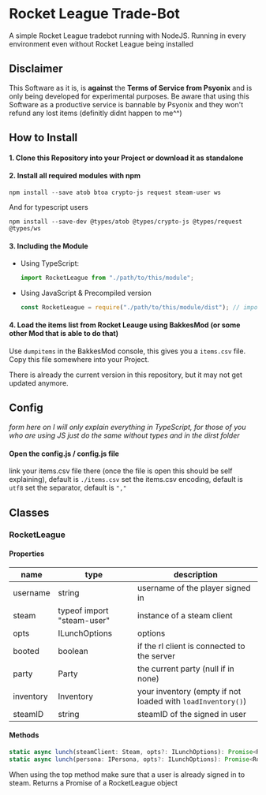 # Rocket League Trade-Bot
A simple Rocket League tradebot running with NodeJS. Running in every environment even without Rocket League being installed

## Disclaimer
This Software as it is, is **against** the **Terms of Service from Psyonix** and is only being developed for experimental purposes.
Be aware that using this Software as a productive service is bannable by Psyonix and they won't refund any lost items (definitly didnt happen to me^^)

## How to Install
#### 1. Clone this Repository into your Project or download it as standalone

#### 2. Install all required modules with npm
```
npm install --save atob btoa crypto-js request steam-user ws
```
And for typescript users
```
npm install --save-dev @types/atob @types/crypto-js @types/request @types/ws
```

#### 3. Including the Module 
- Using TypeScript:
  ```typescript
  import RocketLeague from "./path/to/this/module";
  ```
- Using JavaScript & Precompiled version
  ```javascript
  const RocketLeague = require("./path/to/this/module/dist"); // important to add "/dist" for the precompiled version
  ```
  
#### 4. Load the items list from Rocket Leauge using BakkesMod (or some other Mod that is able to do that)
Use `dumpitems` in the BakkesMod console, this gives you a `items.csv` file. Copy this file somewhere into your Project.

There is already the current version in this repository, but it may not get updated anymore.
  
## Config
*form here on I will only explain everything in TypeScript, for those of you who are using JS just do the same without types and in the dirst folder*

#### Open the config.js / config.js file
link your items.csv file there (once the file is open this should be self explaining), default is `./items.csv`
set the items.csv encoding, default is `utf8`
set the separator, default is `","`

## Classes
### RocketLeague
#### Properties
|name|type|description|
|---|---|---|
|username|string|username of the player signed in|
|steam|typeof import "steam-user"|instance of a steam client|
|opts|ILunchOptions|options|
|booted|boolean|if the rl client is connected to the server|
|party|Party|the current party (null if in none)|
|inventory|Inventory|your inventory (empty if not loaded with `loadInventory()`)|
|steamID|string|steamID of the signed in user|

#### Methods
```typescript
static async lunch(steamClient: Steam, opts?: ILunchOptions): Promise<RocketLeague>;
static async lunch(persona: IPersona, opts?: ILunchOptions): Promise<RocketLeague>;
```
When using the top method make sure that a user is already signed in to steam.
Returns a Promise of a RocketLeague object
